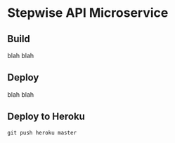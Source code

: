 # Stepwise API Microservice

## Build

blah blah

## Deploy

blah blah
## Deploy to Heroku

    git push heroku master
